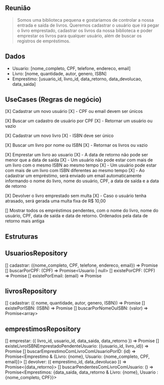 ## Reunião

> Somos uma biblioteca pequena e gostariamos de controlar a nossa entrada e saída de livros. Queremos cadastrar o usuário que irá pegar o livro emprestado, cadastrar os livros da nossa biblioteca e poder emprestar os livros para qualquer usuário, além de buscar os registros de empréstimos.


## Dados
- Usuario: [nome_completo, CPF, telefone, endereco, email]
- Livro: [nome, quantidade, autor, genero, ISBN]
- Emprestimo: [usuario_id, livro_id, data_retorno, data_devolucao, data_saida]

## UseCases (Regras de negócio)
[X] Cadastrar um novo usuário
[X] - CPF ou email devem ser únicos

[X] Buscar um cadastro de usuário por CPF
[X] - Retornar um usuário ou vazio

[X] Cadastrar um novo livro
[X] - ISBN deve ser único

[X] Buscar um livro por nome ou ISBN
[X] - Retornar os livros ou vazio

[X] Emprestar um livro ao usuario
[X] - A data de retorno não pode ser menor que a data de saída
[X] - Um usuário não pode estar com mais de um livro com o mesmo ISBN ao mesmo tempo
[X] - Um usuário pode estar com mais de um livro com ISBN diferentes ao mesmo tempo
[X] - Ao cadastrar um empréstimo, será enviado um email automaticamente informando o nome do livro, nome do usuário, CPF, a data de saída e a data de retorno

[X] Devolver o livro emprestado sem multa
[X] - Caso o usuário tenha atrasado, será gerada uma multa fixa de R$ 10,00

[] Mostrar todos os empréstimos pendentes, com o nome do livro, nome do usuário, CPF, data de saída e data de retorno. Ordenados pela data de retorno mais antiga

## Estruturas

## UsuariosRepository
[] cadastrar: ({nome_completo, CPF, telefone, endereco, email}) => Promise<void>
[] buscarPorCPF: (CPF) => Promise<Usuario | null>
[] existePorCPF: (CPF) => Promise<boolean>
[] existePorEmail: (email) => Promise<boolean>

## livrosRepository
[] cadastrar: ({ nome, quantidade, autor, genero, ISBN}) => Promise<void>
[] existePorISBN: (ISBN) => Promise<boolean>
[] buscarPorNomeOuISBN: (valor) => Promise<array<Livro>>

## emprestimosRepository
[] emprestar: ({ livro_id, usuario_id, data_saida, data_retorno }) => Promise<void>
[] existeLivroISBNEmprestadoPendenteUsuario: ({usuario_id, livro_id}) => Promise<void>
[] buscarEmprestimoComLivroComUsuarioPorID: (id) => Promise<Emprestimo & {Livro: {nome}, Usuario: {nome_completo, CPF, email}}>
[] devolver: ({ emprestimo_id, data_devolucao }) => Promise<{data_retorno}>
[] buscarPendentesComLivroComUsuario: () => Promise<Emprestimos: {data_saida, data_retorno & Livro: {nome}, Usuario : {nome_completo, CPF}}>